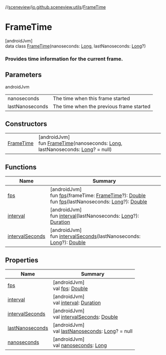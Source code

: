 //[sceneview](../../../index.md)/[io.github.sceneview.utils](../index.md)/[FrameTime](index.md)

# FrameTime

[androidJvm]\
data class [FrameTime](index.md)(nanoseconds: [Long](https://kotlinlang.org/api/latest/jvm/stdlib/kotlin/-long/index.html), lastNanoseconds: [Long](https://kotlinlang.org/api/latest/jvm/stdlib/kotlin/-long/index.html)?)

###  Provides time information for the current frame.

## Parameters

androidJvm

| | |
|---|---|
| nanoseconds | The time when this frame started |
| lastNanoseconds | The time when the previous frame started |

## Constructors

| | |
|---|---|
| [FrameTime](-frame-time.md) | [androidJvm]<br>fun [FrameTime](-frame-time.md)(nanoseconds: [Long](https://kotlinlang.org/api/latest/jvm/stdlib/kotlin/-long/index.html), lastNanoseconds: [Long](https://kotlinlang.org/api/latest/jvm/stdlib/kotlin/-long/index.html)? = null) |

## Functions

| Name | Summary |
|---|---|
| [fps](fps.md) | [androidJvm]<br>fun [fps](fps.md)(frameTime: [FrameTime](index.md)?): [Double](https://kotlinlang.org/api/latest/jvm/stdlib/kotlin/-double/index.html)<br>fun [fps](fps.md)(lastNanoseconds: [Long](https://kotlinlang.org/api/latest/jvm/stdlib/kotlin/-long/index.html)?): [Double](https://kotlinlang.org/api/latest/jvm/stdlib/kotlin/-double/index.html) |
| [interval](interval.md) | [androidJvm]<br>fun [interval](interval.md)(lastNanoseconds: [Long](https://kotlinlang.org/api/latest/jvm/stdlib/kotlin/-long/index.html)?): [Duration](https://kotlinlang.org/api/latest/jvm/stdlib/kotlin.time/-duration/index.html) |
| [intervalSeconds](interval-seconds.md) | [androidJvm]<br>fun [intervalSeconds](interval-seconds.md)(lastNanoseconds: [Long](https://kotlinlang.org/api/latest/jvm/stdlib/kotlin/-long/index.html)?): [Double](https://kotlinlang.org/api/latest/jvm/stdlib/kotlin/-double/index.html) |

## Properties

| Name | Summary |
|---|---|
| [fps](fps.md) | [androidJvm]<br>val [fps](fps.md): [Double](https://kotlinlang.org/api/latest/jvm/stdlib/kotlin/-double/index.html) |
| [interval](interval.md) | [androidJvm]<br>val [interval](interval.md): [Duration](https://kotlinlang.org/api/latest/jvm/stdlib/kotlin.time/-duration/index.html) |
| [intervalSeconds](interval-seconds.md) | [androidJvm]<br>val [intervalSeconds](interval-seconds.md): [Double](https://kotlinlang.org/api/latest/jvm/stdlib/kotlin/-double/index.html) |
| [lastNanoseconds](last-nanoseconds.md) | [androidJvm]<br>val [lastNanoseconds](last-nanoseconds.md): [Long](https://kotlinlang.org/api/latest/jvm/stdlib/kotlin/-long/index.html)? = null |
| [nanoseconds](nanoseconds.md) | [androidJvm]<br>val [nanoseconds](nanoseconds.md): [Long](https://kotlinlang.org/api/latest/jvm/stdlib/kotlin/-long/index.html) |
